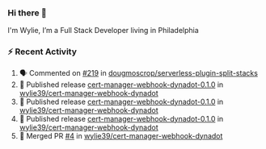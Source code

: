 ### Hi there 👋

I'm Wylie, I’m a Full Stack Developer living in Philadelphia


### :zap: Recent Activity

<!--START_SECTION:activity-->
1. 🗣 Commented on [#219](https://github.com/dougmoscrop/serverless-plugin-split-stacks/pull/219#issuecomment-3268028508) in [dougmoscrop/serverless-plugin-split-stacks](https://github.com/dougmoscrop/serverless-plugin-split-stacks)
2. 🚀 Published release [cert-manager-webhook-dynadot-0.1.0](https://github.com/wylie39/cert-manager-webhook-dynadot/releases/tag/cert-manager-webhook-dynadot-0.1.0) in [wylie39/cert-manager-webhook-dynadot](https://github.com/wylie39/cert-manager-webhook-dynadot)
3. 🚀 Published release [cert-manager-webhook-dynadot-0.1.0](https://github.com/wylie39/cert-manager-webhook-dynadot/releases/tag/cert-manager-webhook-dynadot-0.1.0) in [wylie39/cert-manager-webhook-dynadot](https://github.com/wylie39/cert-manager-webhook-dynadot)
4. 🚀 Published release [cert-manager-webhook-dynadot-0.1.0](https://github.com/wylie39/cert-manager-webhook-dynadot/releases/tag/cert-manager-webhook-dynadot-0.1.0) in [wylie39/cert-manager-webhook-dynadot](https://github.com/wylie39/cert-manager-webhook-dynadot)
5. 🎉 Merged PR [#4](https://github.com/wylie39/cert-manager-webhook-dynadot/pull/4) in [wylie39/cert-manager-webhook-dynadot](https://github.com/wylie39/cert-manager-webhook-dynadot)
<!--END_SECTION:activity-->


